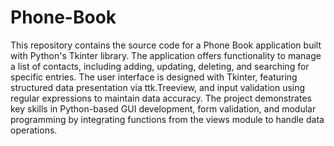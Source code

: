 # Phone-Book
This repository contains the source code for a Phone Book application built with Python's Tkinter library. The application offers functionality to manage a list of contacts, including adding, updating, deleting, and searching for specific entries. The user interface is designed with Tkinter, featuring structured data presentation via ttk.Treeview, and input validation using regular expressions to maintain data accuracy. The project demonstrates key skills in Python-based GUI development, form validation, and modular programming by integrating functions from the views module to handle data operations.
